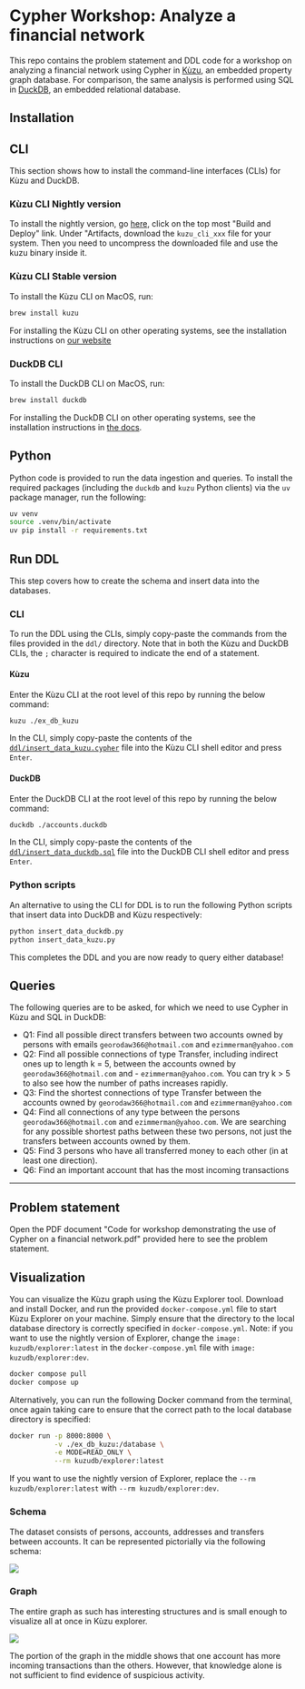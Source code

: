 # Cypher Workshop: Analyze a financial network

This repo contains the problem statement and DDL code for a workshop on analyzing a financial network using
Cypher in [Kùzu](https://github.com/kuzudb/kuzu), an embedded property graph database. For comparison,
the same analysis is performed using SQL in [DuckDB](https://github.com/duckdb/duckdb), an embedded
relational database.

## Installation

## CLI

This section shows how to install the command-line interfaces (CLIs) for Kùzu and DuckDB.

### Kùzu CLI Nightly version
To install the nightly version, go [here](
https://github.com/kuzudb/kuzu/actions/workflows/build-and-deploy.yml), click on the top most "Build and Deploy" link. Under "Artifacts,
download the `kuzu_cli_xxx` file for your system. Then you need to uncompress the downloaded file and use the kuzu binary inside it.

### Kùzu CLI Stable version
To install the Kùzu CLI on MacOS, run:

```bash
brew install kuzu
```

For installing the Kùzu CLI on other operating systems, see the installation instructions on
[our website](https://kuzudb.com/#download)

### DuckDB CLI

To install the DuckDB CLI on MacOS, run:

```bash
brew install duckdb
```

For installing the DuckDB CLI on other operating systems, see the installation instructions in
[the docs](https://duckdb.org/docs/installation/).

## Python

Python code is provided to run the data ingestion and queries. To install the required packages
(including the `duckdb` and `kuzu` Python clients) via the `uv` package manager, run the following:

```bash
uv venv
source .venv/bin/activate
uv pip install -r requirements.txt
```

## Run DDL

This step covers how to create the schema and insert data into the databases.

### CLI

To run the DDL using the CLIs, simply copy-paste the commands from the files provided in the `ddl/`
directory. Note that in both the Kùzu and DuckDB CLIs, the `;` character is required to indicate the end
of a statement.

#### Kùzu

Enter the Kùzu CLI at the root level of this repo by running the below command:

```bash
kuzu ./ex_db_kuzu
```

In the CLI, simply copy-paste the contents of the [`ddl/insert_data_kuzu.cypher`](./ddl/insert_data_kuzu.cypher)
file into the Kùzu CLI shell editor and press `Enter`.

#### DuckDB

Enter the DuckDB CLI at the root level of this repo by running the below command:

```bash
duckdb ./accounts.duckdb
```

In the CLI, simply copy-paste the contents of the [`ddl/insert_data_duckdb.sql`](./ddl/insert_data_duckdb.sql)
file into the DuckDB CLI shell editor and press `Enter`.

### Python scripts

An alternative to using the CLI for DDL is to run the following Python scripts that insert data into
DuckDB and Kùzu respectively:

```bash
python insert_data_duckdb.py
python insert_data_kuzu.py
```

This completes the DDL and you are now ready to query either database!

## Queries

The following queries are to be asked, for which we need to use Cypher in Kùzu and SQL in DuckDB:

- Q1: Find all possible direct transfers between two accounts owned by persons with emails `georodaw366@hotmail.com` and `ezimmerman@yahoo.com`
- Q2: Find all possible connections of type Transfer, including indirect ones up to length k = 5, between the accounts owned by `georodaw366@hotmail.com` and - `ezimmerman@yahoo.com`. You can try k > 5 to also see how the number of paths increases rapidly.
- Q3: Find the shortest connections of type Transfer between the accounts owned by `georodaw366@hotmail.com` and `ezimmerman@yahoo.com`
- Q4: Find all connections of any type between the persons `georodaw366@hotmail.com` and `ezimmerman@yahoo.com`. We are searching for any possible shortest paths between these two persons, not just the transfers between accounts owned by them.
- Q5: Find 3 persons who have all transferred money to each other (in at least one direction).
- Q6: Find an important account that has the most incoming transactions

---

## Problem statement

Open the PDF document "Code for workshop demonstrating the use of Cypher on a financial network.pdf" provided here to see the problem statement.

## Visualization

You can visualize the Kùzu graph using the Kùzu Explorer tool. Download and install Docker, and run the
provided `docker-compose.yml` file to start Kùzu Explorer on your machine. Simply ensure that
the directory to the local database directory is correctly specified in `docker-compose.yml`.
Note: if you want to use the nightly version of Explorer, change the `image: kuzudb/explorer:latest` in the 
`docker-compose.yml` file with `image: kuzudb/explorer:dev`.

```bash
docker compose pull
docker compose up
```

Alternatively, you can run the following Docker command from the terminal, once again taking care to
ensure that the correct path to the local database directory is specified:

```bash
docker run -p 8000:8000 \
           -v ./ex_db_kuzu:/database \
           -e MODE=READ_ONLY \
           --rm kuzudb/explorer:latest
```
If you want to use the nightly version of Explorer, replace the `--rm kuzudb/explorer:latest` with `--rm kuzudb/explorer:dev`. 

### Schema

The dataset consists of persons, accounts, addresses and transfers between accounts. It can be represented pictorially via the following schema:

![](./assets/schema-viz.png)

### Graph

The entire graph as such has interesting structures and is small enough to visualize all at once in Kùzu explorer.

![](./assets/graph-viz.png)

The portion of the graph in the middle shows that one account has more incoming transactions than the others. However, that knowledge alone is not sufficient to find evidence of suspicious activity.
